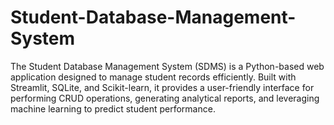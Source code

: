 # Student-Database-Management-System
The Student Database Management System (SDMS) is a Python-based web application designed to manage student records efficiently. Built with Streamlit, SQLite, and Scikit-learn, it provides a user-friendly interface for performing CRUD operations, generating analytical reports, and leveraging machine learning to predict student performance.
